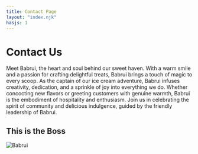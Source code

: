 ```yaml
---
title: Contact Page
layout: "index.njk"
hasjs: 1
---
```


# Contact Us


Meet Babrui, the heart and soul behind our sweet haven. With a warm smile and a passion for crafting delightful treats, Babrui brings a touch of magic to every scoop. As the captain of our ice cream adventure, Babrui infuses creativity, dedication, and a sprinkle of joy into everything we do. Whether concocting new flavors or greeting customers with genuine warmth, Babrui is the embodiment of hospitality and enthusiasm. Join us in celebrating the spirit of community and delicious indulgence, guided by the friendly leadership of Babrui.

## This is the Boss


<img class="ba" src="../img/Babrui.jpg" alt="Babrui">